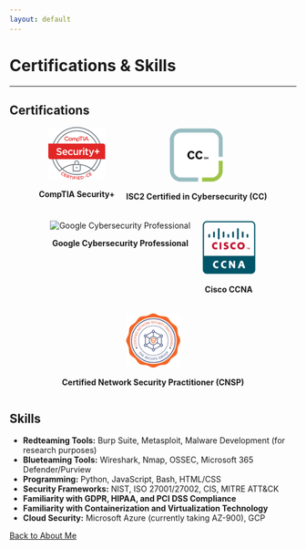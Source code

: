 ```yaml
---
layout: default
---
```


# Certifications & Skills
---
## Certifications

<div style="display: flex; flex-wrap: wrap; gap: 20px; justify-content: center;">

  <div style="text-align: center;">
    <img src="./comptia_security_plus.png" alt="CompTIA Security+" style="width: 100px; height: auto;">
    <p><strong>CompTIA Security+</strong></p>
  </div>
  
  <div style="text-align: center;">
    <img src="./cc.png" alt="ISC2 Certified in Cybersecurity (CC)" style="width: 95px; height: auto;">
    <p><strong>ISC2 Certified in Cybersecurity (CC)</strong></p>
  </div>
  
  <div style="text-align: center;">
    <img src="https://img.icons8.com/color/100/000000/google-logo.png" alt="Google Cybersecurity Professional" style="width: 95px; height: auto;">
    <p><strong>Google Cybersecurity Professional</strong></p>
  </div>
  
  <div style="text-align: center;">
    <img src="./ccna.jpg" alt="Cisco Certified Network Associate (CCNA)" style="width: 95px; height: auto;">
    <p><strong>Cisco CCNA</strong></p>
  </div>

  <div style="text-align: center;">
    <img src="./cnsp.png" alt="Cisco Certified Network Associate (CCNA)" style="width: 95px; height: auto;">
    <p><strong>Certified Network Security Practitioner (CNSP)</strong></p>
  </div>

</div>

## Skills

- **Redteaming Tools:** Burp Suite, Metasploit, Malware Development (for research purposes)
- **Blueteaming Tools:** Wireshark, Nmap, OSSEC, Microsoft 365 Defender/Purview
- **Programming:** Python, JavaScript, Bash, HTML/CSS
- **Security Frameworks:** NIST, ISO 27001/27002, CIS, MITRE ATT&CK
- **Familiarity with GDPR, HIPAA, and PCI DSS Compliance**
- **Familiarity with Containerization and Virtualization Technology**
- **Cloud Security:** Microsoft Azure (currently taking AZ-900), GCP

[Back to About Me](./index.md)
